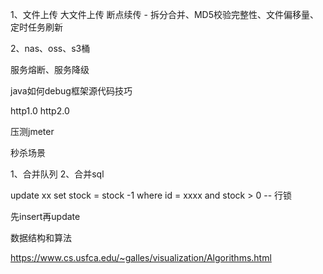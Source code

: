 1、文件上传
大文件上传
断点续传 - 拆分合并、MD5校验完整性、文件偏移量、定时任务刷新

2、nas、oss、s3桶


服务熔断、服务降级

java如何debug框架源代码技巧

http1.0  http2.0

压测jmeter


秒杀场景

1、合并队列
2、合并sql

update xx set stock = stock -1 where id = xxxx and stock > 0 -- 行锁

先insert再update



数据结构和算法

https://www.cs.usfca.edu/~galles/visualization/Algorithms.html